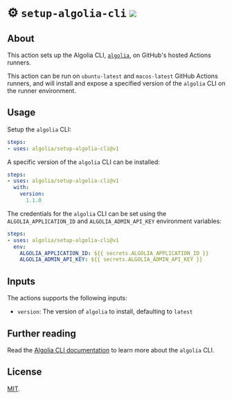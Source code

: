 # :gear: `setup-algolia-cli` ![](https://github.com/algolia/setup-algolia-cli/workflows/Tests/badge.svg)

## About
This action sets up the Algolia CLI, [`algolia`](https://www.algolia.com/doc/tools/cli), on GitHub's hosted Actions runners.

This action can be run on `ubuntu-latest` and `macos-latest` GitHub Actions runners, and will install and expose a specified version of the `algolia` CLI on the runner environment.

## Usage

Setup the `algolia` CLI:

```yaml
steps:
- uses: algolia/setup-algolia-cli@v1
```

A specific version of the `algolia` CLI can be installed:

```yaml
steps:
- uses: algolia/setup-algolia-cli@v1
  with:
    version:
      1.1.0
```

The credentials for the `algolia` CLI can be set using the `ALGOLIA_APPLICATION_ID` and `ALGOLIA_ADMIN_API_KEY` environment variables:

```yaml
steps:
- uses: algolia/setup-algolia-cli@v1
  env:
    ALGOLIA_APPLICATION_ID: ${{ secrets.ALGOLIA_APPLICATION_ID }}
    ALGOLIA_ADMIN_API_KEY: ${{ secrets.ALGOLIA_ADMIN_API_KEY }}
```

## Inputs
The actions supports the following inputs:

- `version`: The version of `algolia` to install, defaulting to `latest`

## Further reading
Read the [Algolia CLI documentation](https://www.algolia.com/doc/tools/cli) to learn more about the `algolia` CLI.

## License
[MIT](LICENSE).